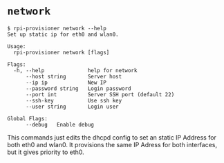 # `network`

```shell
$ rpi-provisioner network --help
Set up static ip for eth0 and wlan0.

Usage:
  rpi-provisioner network [flags]

Flags:
  -h, --help              help for network
      --host string       Server host
      --ip ip             New IP
      --password string   Login password
      --port int          Server SSH port (default 22)
      --ssh-key           Use ssh key
      --user string       Login user

Global Flags:
      --debug   Enable debug
```

This commands just edits the dhcpd config to set an static IP Address for both eth0 and wlan0. It provisions the same IP Adress for both interfaces, but it gives priority to eth0.

